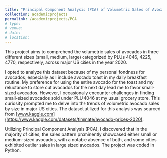 ```yaml
---
title: "Principal Component Analysis (PCA) of Volumetric Sales of Avocados in 2020"
collection: academicprojects
permalink: /academicprojects/PCA
# type: 
# venue: 
# date: 
# location: 
---
```

This project aims to comprehend the volumetric sales of avocados in three different sizes (small, medium, large) categorized by PLUs 4046, 4225, 4770, respectively, across major US cities in the year 2020. 

I opted to analyze this dataset because of my personal fondness for avocados, especially as I include avocado toast in my daily breakfast routine. My preference for using the entire avocado for the toast and my reluctance to store cut avocados for the next day lead me to favor small-sized avocados. However, I occasionally encounter challenges in finding small-sized avocados sold under PLU 4046 at my usual grocery store. This curiosity prompted me to delve into the trends of volumetric avocado sales by size in major US cities. The dataset utilized for this analysis was sourced from [www.kaggle.com](https://www.kaggle.com/datasets/timmate/avocado-prices-2020). 

Utilizing Principal Component Analysis (PCA), I discovered that in the majority of cities, the sales pattern prominently showcased either small or medium-sized avocados, with a notable absence of both, and some cities exhibited outlier sales in large sized avocados. The project was coded in Python.